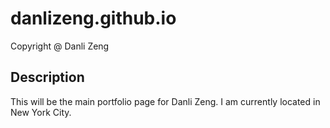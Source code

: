 # danlizeng.github.io
 Copyright @ Danli Zeng
## Description
This will be the main portfolio page for Danli Zeng. I am
currently located in New York City.

